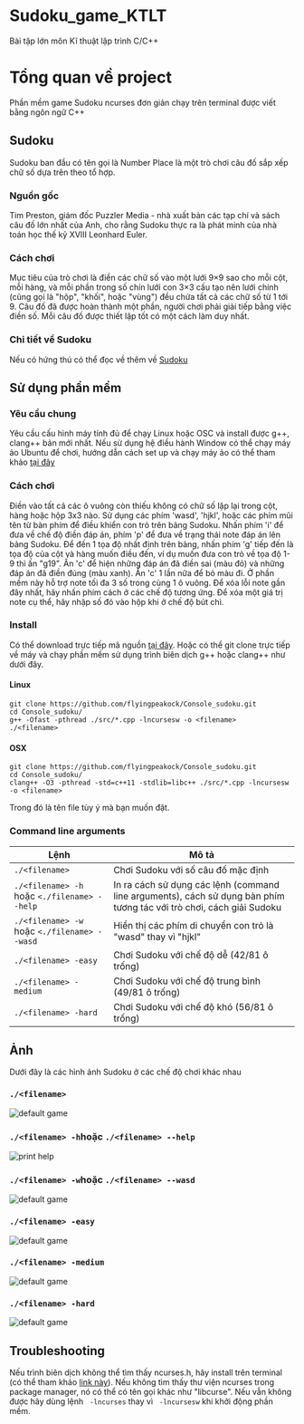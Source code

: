 # Sudoku_game_KTLT
Bài tập lớn môn Kĩ thuật lập trình C/C++ 

# Tổng quan về project
Phần mềm game Sudoku ncurses đơn giản chạy trên terminal được viết bằng ngôn ngữ C++
## Sudoku
Sudoku ban đầu có tên gọi là Number Place là một trò chơi câu đố sắp xếp chữ số dựa trên theo tổ hợp. 
### Nguồn gốc
Tim Preston, giám đốc Puzzler Media - nhà xuất bản các tạp chí và sách câu đố lớn nhất của Anh, cho rằng Sudoku thực ra là phát minh của nhà toán học thế kỷ XVIII Leonhard Euler.
### Cách chơi
Mục tiêu của trò chơi là điền các chữ số vào một lưới 9×9 sao cho mỗi cột, mỗi hàng, và mỗi phần trong số chín lưới con 3×3 cấu tạo nên lưới chính (cũng gọi là "hộp", "khối", hoặc "vùng") đều chứa tất cả các chữ số từ 1 tới 9. Câu đố đã được hoàn thành một phần, người chơi phải giải tiếp bằng việc điền số. Mỗi câu đố được thiết lập tốt có một cách làm duy nhất.
### Chi tiết về Sudoku
Nếu có hứng thú có thể đọc về thêm về [Sudoku](https://vi.wikipedia.org/wiki/Sudoku)

## Sử dụng phần mềm
### Yêu cầu chung
Yêu cầu cấu hình máy tính đủ để chạy Linux hoặc OSC và install được g++, clang++ bản mới nhất. Nếu sử dụng hệ điều hành Window có thể chạy máy ảo Ubuntu để chơi, hướng dẫn cách set up và chạy máy ảo có thể tham khảo [tại đây](https://www.youtube.com/watch?v=Rzg144v3hfo)
### Cách chơi 
Điền vào tất cả các ô vuông còn thiếu không có chữ số lặp lại trong cột, hàng hoặc hộp 3x3 nào. Sử dụng các phím 'wasd', 'hjkl', hoặc các phím mũi tên từ bàn phím để điều khiển con trỏ trên bảng Sudoku. Nhấn phím 'i' để đưa về chế độ điền đáp án, phím 'p' để đưa về trạng thái note đáp án lên bảng Sudoku. Để đến 1 tọa độ nhất định trên bảng, nhấn phím 'g' tiếp đến là tọa độ của cột và hàng muốn điều đến, ví dụ muốn đưa con trỏ về tọa độ 1-9 thì ấn "g19". Ấn 'c' để hiện những đáp án đã điền sai (màu đỏ) và những đáp án đã điền đúng (màu xanh). Ấn 'c' 1 lần nữa để bỏ màu đi. Ở phần mềm này hỗ trợ note tối đa 3 số trong cùng 1 ô vuông. Để xóa lỗi note gần đây nhất, hãy nhấn phím cách ở các chế độ tương ứng. Để xóa một giá trị note cụ thể, hãy nhập số đó vào hộp khi ở chế độ bút chì.
### Install
Có thể download trực tiếp mã nguồn [tại đây](https://github.com/Haipham2002/sudoku/tree/main/src).
Hoặc có thể git clone trực tiếp về máy và chạy phần mềm sử dụng trình biên dịch g++ hoặc clang++ như dưới đây.
#### Linux
````
git clone https://github.com/flyingpeakock/Console_sudoku.git
cd Console_sudoku/
g++ -Ofast -pthread ./src/*.cpp -lncursesw -o <filename>
./<filename>
````
#### OSX
```
git clone https://github.com/flyingpeakock/Console_sudoku.git
cd Console_sudoku/
clang++ -O3 -pthread -std=c++11 -stdlib=libc++ ./src/*.cpp -lncursesw -o <filename>
```
Trong đó <filename> là tên file tùy ý mà bạn muốn đặt.
### Command line arguments
| Lệnh | Mô tả |
| --- | --- |
| `./<filename>` | Chơi Sudoku với số câu đố mặc định |
| `./<filename> -h` hoặc `<./filename> --help` | In ra cách sử dụng các lệnh (command line arguments), cách sử dụng bàn phím tương tác với trò chơi, cách giải Sudoku |
| `./<filename> -w` hoặc `<./filename> --wasd`| Hiển thị các phím di chuyển con trỏ là "wasd" thay vì "hjkl" |
| `./<filename> -easy` | Chơi Sudoku với chế độ dễ (42/81 ô trống) |
| `./<filename> -medium` | Chơi Sudoku với chế độ trung bình (49/81 ô trống) |
| `./<filename> -hard` | Chơi Sudoku với chế độ khó (56/81 ô trống) |
  
## Ảnh
Dưới đây là các hình ảnh Sudoku ở các chế độ chơi khác nhau
### `./<filename>`
![default game](https://github.com/Haipham2002/sudoku/blob/main/documents/default%20game.png)
### `./<filename> -h`hoặc `./<filename> --help`
![print help](https://github.com/Haipham2002/sudoku/blob/main/documents/help.png)
### `./<filename> -w`hoặc `./<filename> --wasd`
![default game](https://github.com/Haipham2002/sudoku/blob/main/documents/wasd%20mode.png)
### `./<filename> -easy`
![default game](https://github.com/Haipham2002/sudoku/blob/main/documents/easy-mode.png)
### `./<filename> -medium`
![default game](https://github.com/Haipham2002/sudoku/blob/main/documents/medium-mode.png)
### `./<filename> -hard`
![default game](https://github.com/Haipham2002/sudoku/blob/main/documents/hard-mode.png)

## Troubleshooting
Nếu trình biên dịch không thể tìm thấy ncurses.h, hãy install trên terminal (có thể tham khảo [link này](https://www.youtube.com/watch?v=ebEG_EilTaI)). Nếu không tìm thấy thư viện ncurses trong package manager, nó có thể có tên gọi khác như "libcurse". Nếu vẫn không được hãy dùng lệnh ` -lncurses` thay vì ` -lncursesw` khi khởi động phần mềm.
